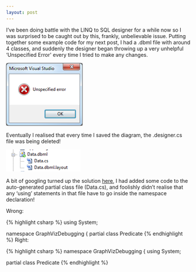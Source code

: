 ```yaml
---
layout: post
---
```


I’ve been doing battle with the LINQ to SQL designer for a while now so I was surprised to be caught out by this, frankly, unbelievable issue.  Putting together some example code for my next post, I had a .dbml file with around 4 classes, and suddenly the designer began throwing up a very unhelpful ‘Unspecified Error' every time I tried to make any changes.

![Error message][1]

Eventually I realised that every time I saved the diagram, the .designer.cs file was being deleted!

![Missing file][2]

A bit of googling turned up the solution [here][3], I had added some code to the auto-generated partial class file (Data.cs), and foolishly didn’t realise that any ‘using’ statements in that file have to go inside the namespace declaration!

Wrong:

{% highlight csharp %}
using System;

namespace GraphVizDebugging
{
  partial class Predicate
{% endhighlight %}
Right:

{% highlight csharp %}
namespace GraphVizDebugging
{
  using System;

  partial class Predicate
{% endhighlight %}

[1]: /images/2010-01-29-LINQ-to-SQL-Unspecified-Error-and-missing-designer-file-pic1.png
[2]: /images/2010-01-29-LINQ-to-SQL-Unspecified-Error-and-missing-designer-file-pic2.png
[3]: http://smehrozalam.wordpress.com/2009/10/05/linq-to-sql-visual-studio-designer-failed-to-autogenerate-designer-cs-data-classes/
